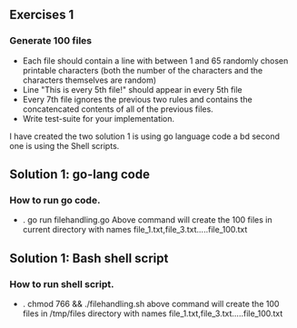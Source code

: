 ## Exercises 1
### Generate 100 files
* Each file should contain a line with between 1 and 65 randomly chosen
  printable characters (both the number of the characters and the characters
  themselves are random)
* Line "This is every 5th file!" should appear in every 5th file
* Every 7th file ignores the previous two rules and contains the concatencated
  contents of all of the previous files.
* Write test-suite for your implementation.

I have created the two solution 1 is using go language code a bd second one is using the Shell scripts.
## Solution 1: go-lang code
### How to run go code.
* .  go run filehandling.go
Above command will create the 100 files in current directory with names file_1.txt,file_3.txt.....file_100.txt

## Solution 1: Bash shell script
### How to run shell script.
* .  chmod 766 && ./filehandling.sh
above command will create the 100 files in /tmp/files  directory with names file_1.txt,file_3.txt.....file_100.txt
